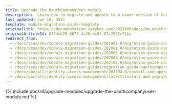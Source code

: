 ```yaml
---
title: Upgrade the OauthCompanyUser module
description:  Learn how to migrate and update to a newer version of Oauth company user module from an older one in your Spryker project.
last_updated: Jun 16, 2021
template: module-migration-guide-template
originalLink: https://documentation.spryker.com/2021080/docs/mg-oauthcompanyuser
originalArticleId: 6744cb78-6677-4c30-bc0f-87c2931c71ba
redirect_from:
  - /docs/scos/dev/module-migration-guides/201907.0/migration-guide-oauthcompanyuser.html
  - /docs/scos/dev/module-migration-guides/202001.0/migration-guide-oauthcompanyuser.html
  - /docs/scos/dev/module-migration-guides/202005.0/migration-guide-oauthcompanyuser.html
  - /docs/scos/dev/module-migration-guides/202009.0/migration-guide-oauthcompanyuser.html
  - /docs/scos/dev/module-migration-guides/202108.0/migration-guide-oauthcompanyuser.html
  - /docs/scos/dev/module-migration-guides/migration-guide-oauthcompanyuser.html
  - /docs/pbc/all/identity-access-management/202204.0/install-and-upgrade/upgrade-the-oauthcompanyuser-module.html
  - /docs/pbc/all/identity-access-management/latest/install-and-upgrade/upgrade-the-oauthcompanyuser-module.html
---
```


{% include pbc/all/upgrade-modules/upgrade-the-oauthcompanyuser-module.md %} <!-- To edit, see /_includes/pbc/all/upgrade-modules/upgrade-the-oauthcompanyuser-module.md -->
